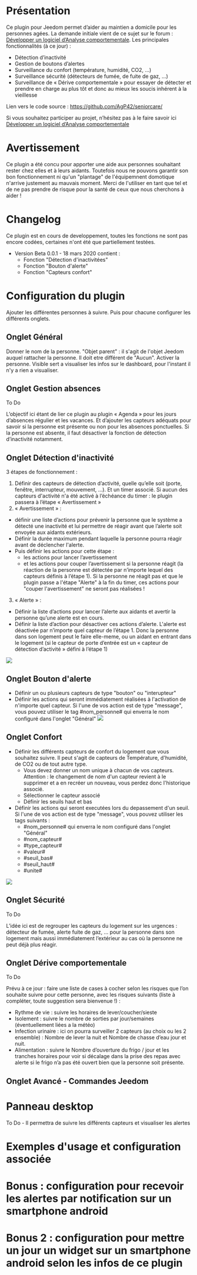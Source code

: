 Présentation
============

Ce plugin pour Jeedom permet d’aider au maintien a domicile pour les personnes agées. La demande initiale vient de ce sujet sur le forum : [Développer un logiciel d’Analyse comportementale](https://community.jeedom.com/t/developper-un-logiciel-danalyse-comportementale/19111/2). Les principales fonctionnalités (à ce jour) :
* Détection d’inactivité
* Gestion de boutons d’alertes
* Surveillance du confort (température, humidité, CO2, …)
* Surveillance sécurité (détecteurs de fumée, de fuite de gaz, …)
* Surveillance de « Dérive comportementale » pour essayer de détecter et prendre en charge au plus tôt et donc au mieux les soucis inhérent à la vieillesse

Lien vers le code source : https://github.com/AgP42/seniorcare/

Si vous souhaitez participer au projet, n’hésitez pas à le faire savoir ici [Développer un logiciel d’Analyse comportementale](https://community.jeedom.com/t/developper-un-logiciel-danalyse-comportementale/19111/2)

Avertissement
==========

Ce plugin a été concu pour apporter une aide aux personnes souhaitant rester chez elles et à leurs aidants. Toutefois nous ne pouvons garantir son bon fonctionnement ni qu'un "plantage" de l'équipemnent domotique n'arrive justement au mauvais moment. Merci de l'utiliser en tant que tel et de ne pas prendre de risque pour la santé de ceux que nous cherchons à aider !

Changelog
==========

Ce plugin est en cours de developpement, toutes les fonctions ne sont pas encore codées, certaines n'ont été que partiellement testées. 

* Version Beta 0.0.1 - 18 mars 2020 contient : 
  - Fonction "Détection d'inactivitées"
  - Fonction "Bouton d'alerte"
  - Fonction "Capteurs confort"

Configuration du plugin
========================

Ajouter les différentes personnes à suivre. Puis pour chacune configurer les différents onglets.

Onglet Général
---
Donner le nom de la personne. 
"Objet parent" : il s'agit de l'objet Jeedom auquel rattacher la personne. Il doit etre différent de "Aucun".
Activer la personne. 
Visible sert a visualiser les infos sur le dashboard, pour l'instant il n'y a rien a visualiser.

Onglet **Gestion absences**
---

To Do

L’objectif ici étant de lier ce plugin au plugin « Agenda » pour les jours d’absences régulier et les vacances. Et d’ajouter les capteurs adéquats pour savoir si la personne est présente ou non pour les absences ponctuelles. Si la personne est absente, il faut désactiver la fonction de détection d’inactivité notamment.

Onglet **Détection d'inactivité**
---
3 étapes de fonctionnement :

1. Définir des capteurs de détection d’activité, quelle qu’elle soit (porte, fenêtre, interrupteur, mouvement, …). Et un timer associé. Si aucun des capteurs d'activité n'a été activé à l’échéance du timer : le plugin passera à l’étape « Avertissement »
2. « Avertissement » : 
  * définir une liste d’actions pour prévenir la personne que le système a détecté une inactivité et lui permettre de réagir avant que l’alerte soit envoyée aux aidants extérieurs. 
  * Définir la durée maximum pendant laquelle la personne pourra réagir avant de déclencher l'alerte. 
  * Puis définir les actions pour cette étape : 
    * les actions pour lancer l’avertissement 
    * et les actions pour couper l’avertissement si la personne réagit (la réaction de la personne est détectée par n’importe lequel des capteurs définis à l’étape 1). Si la personne ne réagit pas et que le plugin passe a l'étape "Alerte" à la fin du timer, ces actions pour "couper l'avertissement" ne seront pas réalisées !
3. « Alerte » : 
  * Définir la liste d’actions pour lancer l’alerte aux aidants et avertir la personne qu’une alerte est en cours. 
  * Définir la liste d’action pour désactiver ces actions d’alerte. L'alerte est déactivée par n’importe quel capteur de l’étape 1. Donc la personne dans son logement peut le faire elle-meme, ou un aidant en entrant dans le logement (si le capteur de porte d’entrée est un « capteur de détection d’activité » défini à l’étape 1)
  
![](https://raw.githubusercontent.com/AgP42/seniorcare/dev/docs/assets/images/Detection_inactivite.png)

Onglet **Bouton d'alerte**
---
* Définir un ou plusieurs capteurs de type "bouton" ou "interupteur" 
* Définir les actions qui seront immédiatement réalisées à l'activation de n'importe quel capteur. 
Si l'une de vos action est de type "message", vous pouvez utiliser le tag #nom_personne# qui enverra le nom configuré dans l'onglet "Général"
![](https://raw.githubusercontent.com/AgP42/seniorcare/dev/docs/assets/images/Boutons_alerte.png)

Onglet **Confort**
---
* Définir les différents capteurs de confort du logement que vous souhaitez suivre. Il peut s'agit de capteurs de Température, d'humidité, de CO2 ou de tout autre type. 
  * Vous devez donner un nom unique à chacun de vos capteurs. Attention : le changement de nom d'un capteur revient à le supprimer et a en recréer un nouveau, vous perdez donc l'historique associé. 
  * Sélectionner le capteur associé
  * Définir les seuils haut et bas
* Définir les actions qui seront executées lors du depassement d'un seuil. Si l'une de vos action est de type "message", vous pouvez utiliser les tags suivants : 
  * #nom_personne# qui enverra le nom configuré dans l'onglet "Général"
  * #nom_capteur#
  * #type_capteur#
  * #valeur#
  * #seuil_bas# 
  * #seuil_haut#
  * #unite#
  
![](https://raw.githubusercontent.com/AgP42/seniorcare/dev/docs/assets/images/Confort.png)

Onglet **Sécurité**
---

To Do

L’idée ici est de regrouper les capteurs du logement sur les urgences : détecteur de fumée, alerte fuite de gaz, … pour la personne dans son logement mais aussi immédiatement l’extérieur au cas où la personne ne peut déjà plus réagir.

Onglet **Dérive comportementale**
---

To Do

Prévu à ce jour : faire une liste de cases à cocher selon les risques que l’on souhaite suivre pour cette personne, avec les risques suivants (liste à compléter, toute suggestion sera bienvenue !) :

* Rythme de vie : suivre les horaires de lever/coucher/sieste
* Isolement : suivre le nombre de sorties par jour/semaines (éventuellement liées a la météo)
* Infection urinaire : ici on pourra surveiller 2 capteurs (au choix ou les 2 ensemble) : Nombre de lever la nuit et Nombre de chasse d’eau jour et nuit.
* Alimentation : suivre le Nombre d’ouverture du frigo / jour et les tranches horaires pour voir si décalage dans la prise des repas avec alerte si le frigo n’a pas été ouvert bien que la personne soit présente.


Onglet **Avancé - Commandes Jeedom**
---

Panneau desktop
================
To Do - Il permettra de suivre les différents capteurs et visualiser les alertes

Exemples d'usage et configuration associée
========================

Bonus : configuration pour recevoir les alertes par notification sur un smartphone android
========================

Bonus 2 : configuration pour mettre un jour un widget sur un smartphone android selon les infos de ce plugin
========================
